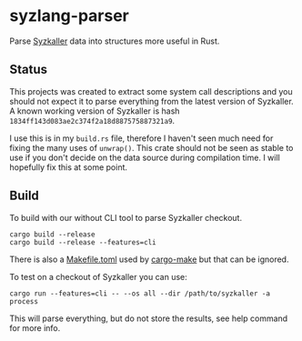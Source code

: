# syzlang-parser

Parse [Syzkaller](https://github.com/google/syzkaller) data into structures more
useful in Rust.

## Status

This projects was created to extract some system call descriptions and you
should not expect it to parse everything from the latest version of Syzkaller. A
known working version of Syzkaller is hash
`1834ff143d083ae2c374f2a18d887575887321a9`.

I use this is in my `build.rs` file, therefore I haven't seen much need for
fixing the many uses of `unwrap()`. This crate should not be seen as stable to
use if you don't decide on the data source during compilation time. I will
hopefully fix this at some point.

## Build

To build with our without CLI tool to parse Syzkaller checkout.

~~~
cargo build --release
cargo build --release --features=cli
~~~

There is also a [Makefile.toml](Makefile.toml) used by
[cargo-make](https://github.com/sagiegurari/cargo-make) but that can be ignored.

To test on a checkout of Syzkaller you can use:

~~~
cargo run --features=cli -- --os all --dir /path/to/syzkaller -a process
~~~

This will parse everything, but do not store the results, see help command for
more info.